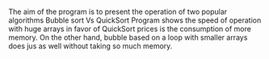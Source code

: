 The aim of the program is to present the operation of two popular algorithms
Bubble sort Vs QuickSort 
Program shows the speed of operation with huge arrays in favor of QuickSort prices is the consumption of more memory. On the other hand, bubble based on a loop with smaller arrays does jus as well without taking so much memory. 
